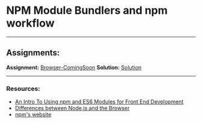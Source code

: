 # NPM Module Bundlers and npm workflow

---

## Assignments:

**Assignment:** [Browser-ComingSoon](https://classroom.github.com/a/CJN6NLeO)
**Solution:** [Solution](https://github.com/FbW-E10/SPA-Assignments-Solutions/tree/main/2-Modules/Browser-ComingSoon-solution)

---

### Resources:

- [An Intro To Using npm and ES6 Modules for Front End Development](https://wesbos.com/javascript-modules)
- [Differences between Node.js and the Browser](https://nodejs.dev/learn/differences-between-nodejs-and-the-browser)
- [npm's website](https://www.npmjs.com/)
